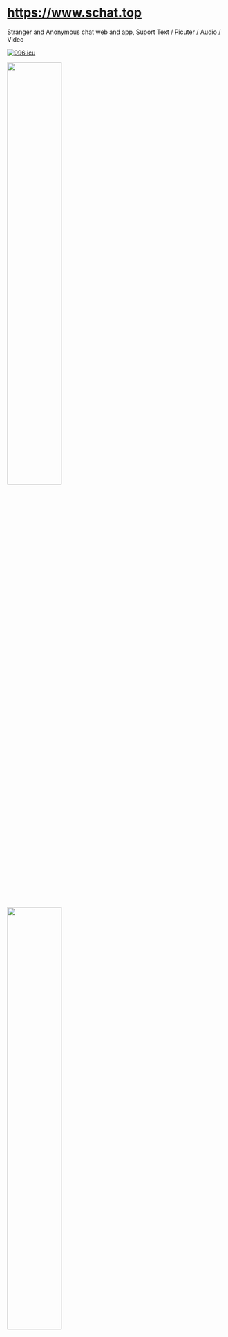 # https://www.schat.top
Stranger and Anonymous chat web and app, Suport Text / Picuter / Audio / Video 


[![996.icu](https://img.shields.io/badge/link-996.icu-red.svg)](https://996.icu)


<img src="http://www.schat.top/icons/show/1.png" width="50%" height="50%" />

<img src="http://www.schat.top/icons/show/222.png" width="50%" height="50%" />

<img src="http://www.schat.top/icons/show/33.png" width="50%" height="50%" />

<img src="http://www.schat.top/icons/show/44.png" width="50%" height="50%" />

<img src="http://www.schat.top/icons/show/55.png" width="50%" height="50%" />

<img src="http://www.schat.top/icons/show/66.png" width="50%" height="50%" />

<img src="http://www.schat.top/icons/show/77.png" width="50%" height="50%" />

